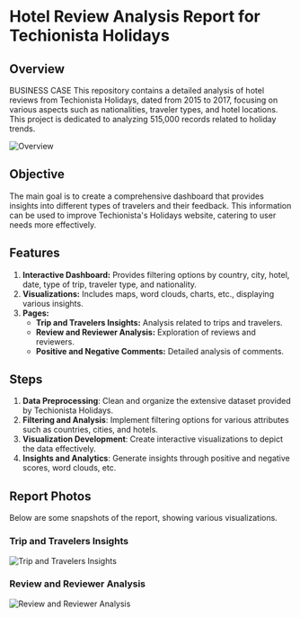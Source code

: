 # Hotel Review Analysis Report for Techionista Holidays

## Overview

BUSINESS CASE
This repository contains a detailed analysis of hotel reviews from Techionista Holidays, dated from 2015 to 2017, focusing on various aspects such as nationalities, traveler types, and hotel locations. This project is dedicated to analyzing 515,000 records related to holiday trends.

![Overview](https://github.com/elahesharifi/TechionistaHolidaysAnalysis/blob/main/1.jpg)

## Objective

The main goal is to create a comprehensive dashboard that provides insights into different types of travelers and their feedback. This information can be used to improve Techionista's Holidays website, catering to user needs more effectively.

## Features

1. **Interactive Dashboard:** Provides filtering options by country, city, hotel, date, type of trip, traveler type, and nationality.
2. **Visualizations:** Includes maps, word clouds, charts, etc., displaying various insights.
3. **Pages:**
   - **Trip and Travelers Insights:** Analysis related to trips and travelers.
   - **Review and Reviewer Analysis:** Exploration of reviews and reviewers.
   - **Positive and Negative Comments:** Detailed analysis of comments.

## Steps

1. **Data Preprocessing**: Clean and organize the extensive dataset provided by Techionista Holidays.
2. **Filtering and Analysis**: Implement filtering options for various attributes such as countries, cities, and hotels.
3. **Visualization Development**: Create interactive visualizations to depict the data effectively.
4. **Insights and Analytics**: Generate insights through positive and negative scores, word clouds, etc.

## Report Photos

Below are some snapshots of the report, showing various visualizations.

### Trip and Travelers Insights

![Trip and Travelers Insights](https://github.com/elahesharifi/TechionistaHolidaysAnalysis/blob/main/2.jpg)

### Review and Reviewer Analysis 

![Review and Reviewer Analysis](https://github.com/elahesharifi/TechionistaHolidaysAnalysis/blob/main/3.jpg)




